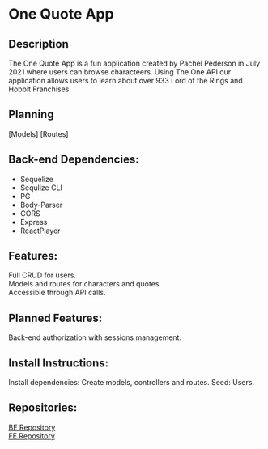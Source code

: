 # One Quote App

## Description

The One Quote App is a fun application created by Pachel Pederson in July 2021 where users can browse characteers. 
Using The One API our application allows users to learn  about over 933 Lord of the Rings and Hobbit Franchises.

## Planning
[Models]
[Routes]

## Back-end Dependencies:
- Sequelize
- Sequlize CLI
- PG
- Body-Parser
- CORS
- Express
- ReactPlayer
    

##  Features:

Full CRUD for users. <br>
Models and routes for characters and quotes. <br>
Accessible through API calls.

## Planned Features:
Back-end authorization with sessions management.

## Install Instructions:
Install dependencies:
Create models, controllers and routes.
Seed: Users.

## Repositories:
[BE Repository](https://github.com/papeders/LOTR-backend) <br>
[FE Repository](https://github.com/papeders/LOTR-frontend2)
```


